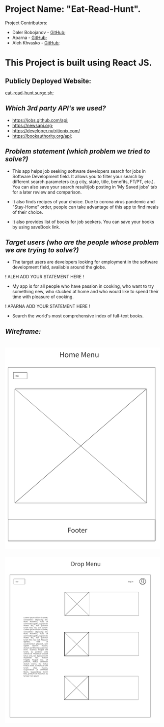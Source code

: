 # Project Name: "Eat-Read-Hunt". 
Project Contributors: 
-   Daler Bobojanov - [GitHub](https://github.com/daler-bobojanov);
-   Aparna - [GitHub](https://github.com/aparna4scholas);
-   Aleh Khvasko - [GitHub](https://github.com/AlehKhvasko);

# This Project is built using React JS.

## Publicly Deployed Website:
[eat-read-hunt.surge.sh](https://eat-read-hunt.surge.sh/);

## *Which 3rd party API's we used?*
- https://jobs.github.com/api;
- https://newsapi.org;
- https://developer.nutritionix.com/
- https://bookauthority.org/api;

## *Problem statement (which problem we tried to solve?)*
* This app helps job seeking software developers search for jobs in Software Development field. It allows you to filter your search by different search parameters (e.g city, state, title, benefits, FT/PT, etc.). You can also save your search result/job posting in 'My Saved jobs' tab for a later review and comparison.

* It also finds recipes of your choice. Due to corona virus pandemic and "Stay-Home" order, people can take advantage of this app to find meals of their choice.

* It also provides list of books for job seekers. You can save your books by using saveBook link.

## *Target users (who are the people whose problem we are trying to solve?)*
- The target users are developers looking for employment in the software development field, available around the globe.

! ALEH ADD YOUR STATEMENT HERE !
- My app is for all people who have passion in cooking, who want to try something new, who stucked at home and who would like to spend their time with pleasure of cooking.

 ! APARNA ADD YOUR STATEMENT HERE !
- Search the world's most comprehensive index of full-text books. 

## *Wireframe:*
![0. LandingPage](https://github.com/daler-bobojanov/MOD3-MidMODGroupProject/blob/Daler/wireframe/image1.png)
==================
![1. Navbar(Menu)](https://github.com/daler-bobojanov/MOD3-MidMODGroupProject/blob/Daler/wireframe/image2.png)





